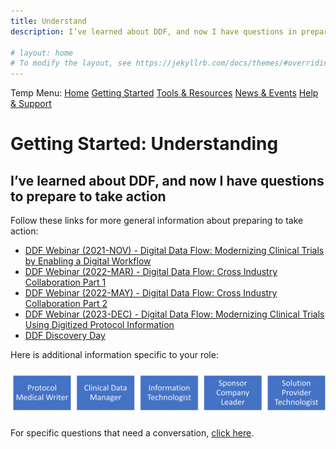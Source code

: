 ```yaml
---
title: Understand
description: I’ve learned about DDF, and now I have questions in preparation for taking action

# layout: home
# To modify the layout, see https://jekyllrb.com/docs/themes/#overriding-theme-defaults
---
```

Temp Menu: [Home](test.md) [Getting Started](get-started.md) [Tools & Resources](tools-resources.md) [News & Events](news-events.md) [Help & Support](help-support.md)

# Getting Started: Understanding

## I’ve learned about DDF, and now I have questions to prepare to take action

Follow these links for more general information about preparing to take action:
- [DDF Webinar (2021-NOV) - Digital Data Flow: Modernizing Clinical Trials by Enabling a Digital Workflow](https://youtu.be/pfTI7aBMv0Y)
- [DDF Webinar (2022-MAR) - Digital Data Flow: Cross Industry Collaboration Part 1](https://www.youtube.com/watch?v=O6qqTSz8ls0)
- [DDF Webinar (2022-MAY) - Digital Data Flow: Cross Industry Collaboration Part 2](https://www.youtube.com/watch?v=II5Cuq4Q7QE)
- [DDF Webinar (2023-DEC) - Digital Data Flow: Modernizing Clinical Trials Using Digitized Protocol Information](https://www.youtube.com/watch?v=nX86V8TJISw)
- [DDF Discovery Day](2023_discovery_day.md)

Here is additional information specific to your role:
<p style="position: relative;">
  <img src="media/images/Understanding.png" width="600">
  <a style="position: absolute; top: 0%; left: 0%; width: 20%; height: 100%" href="https://transcelerate.github.io/ddf-home/index.html" target="_blank"></a>
  <a style="position: absolute; top: 0%; left: 20%; width: 20%; height: 100%" href="" target="_blank"></a>
  <a style="position: absolute; top: 0%; left: 40%; width: 20%; height: 100%" href="" target="_blank"></a>
  <a style="position: absolute; top: 0%; left: 60%; width: 20%; height: 100%" href="" target="_blank"></a>
  <a style="position: absolute; top: 0%; left: 80%; width: 20%; height: 100%" href="" target="_blank"></a>
</p>

For specific questions that need a conversation, <a target="_blank" href="https://www.transceleratebiopharmainc.com/assets/digital-data-flow-feedback-form/">click here</a>.

